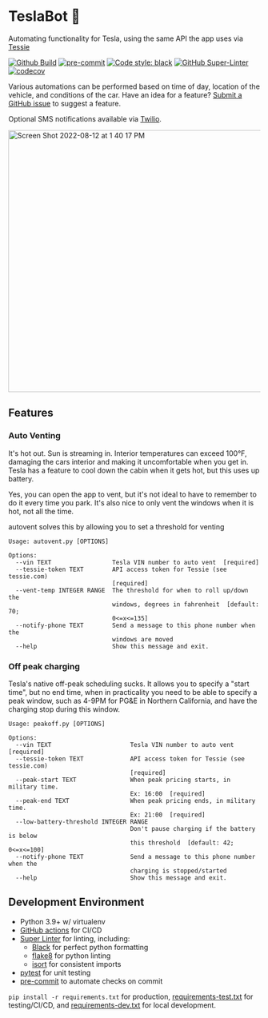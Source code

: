 # TeslaBot 🤖

Automating functionality for Tesla, using the same API the app uses via [Tessie](https://tessie.com/)

[![Github Build](https://github.com/gorillamania/teslabot/actions/workflows/build.yml/badge.svg)](https://github.com/gorillamania/teslabot/actions?query=build)
[![pre-commit](https://img.shields.io/badge/pre--commit-enabled-brightgreen?logo=pre-commit&logoColor=white)](https://github.com/pre-commit/pre-commit)
[![Code style: black](https://img.shields.io/badge/code%20style-black-000000.svg)](https://github.com/ambv/black)
[![GitHub Super-Linter](https://github.com/gorillamania/teslabot/workflows/Lint%20Code%20Base/badge.svg)](https://github.com/marketplace/actions/super-linter)
[![codecov](https://codecov.io/gh/gorillamania/teslabot/branch/master/graph/badge.svg?token=MPHAFA1QX9)](https://codecov.io/gh/gorillamania/teslabot)


Various automations can be performed based on time of day, location of the vehicle, and conditions of the car. Have an idea for a feature? [Submit a GitHub issue](https://github.com/gorillamania/teslabot/issues/new) to suggest a feature.

Optional SMS notifications available via [Twilio](https://www.twilio.com/).

<img width="524" alt="Screen Shot 2022-08-12 at 1 40 17 PM" src="https://user-images.githubusercontent.com/142708/184441792-82dbea01-bb19-418f-ae89-b6d843aa3489.png">


## Features

### Auto Venting
It's hot out. Sun is streaming in. Interior temperatures can exceed 100°F, damaging the cars interior and making it uncomfortable when you get in. Tesla has a feature to cool down the cabin when it gets hot, but this uses up battery.

Yes, you can open the app to vent, but it's not ideal to have to remember to do it every time you park. It's also nice to only vent the windows when it is hot, not all the time.

autovent solves this by allowing you to set a threshold for venting

```text
Usage: autovent.py [OPTIONS]

Options:
  --vin TEXT                 Tesla VIN number to auto vent  [required]
  --tessie-token TEXT        API access token for Tessie (see tessie.com)
                             [required]
  --vent-temp INTEGER RANGE  The threshold for when to roll up/down the
                             windows, degrees in fahrenheit  [default: 70;
                             0<=x<=135]
  --notify-phone TEXT        Send a message to this phone number when the
                             windows are moved
  --help                     Show this message and exit.
```

### Off peak charging

Tesla's native off-peak scheduling sucks. It allows you to specify a "start time", but no end time, when in practicality you need to be able to specify a peak window, such as 4-9PM for PG&E in Northern California, and have the charging stop during this window.


```text
Usage: peakoff.py [OPTIONS]

Options:
  --vin TEXT                      Tesla VIN number to auto vent  [required]
  --tessie-token TEXT             API access token for Tessie (see tessie.com)
                                  [required]
  --peak-start TEXT               When peak pricing starts, in military time.
                                  Ex: 16:00  [required]
  --peak-end TEXT                 When peak pricing ends, in military time.
                                  Ex: 21:00  [required]
  --low-battery-threshold INTEGER RANGE
                                  Don't pause charging if the battery is below
                                  this threshold  [default: 42; 0<=x<=100]
  --notify-phone TEXT             Send a message to this phone number when the
                                  charging is stopped/started
  --help                          Show this message and exit.
```



## Development Environment

* Python 3.9+ w/ virtualenv
* [GitHub actions](https://github.com/features/actions) for CI/CD
* [Super Linter](https://github.com/marketplace/actions/super-linter) for linting, including: 
    * [Black](https://black.readthedocs.io/en/stable/) for perfect python formatting
    * [flake8](https://flake8.pycqa.org/en/latest/) for python linting
    * [isort](https://pypi.org/project/isort/) for consistent imports
* [pytest](https://docs.pytest.org/en/7.1.x/) for unit testing
* [pre-commit](https://pre-commit.com/) to automate checks on commit

`pip install -r requirements.txt` for production, [requirements-test.txt](requirements-test.txt) for testing/CI/CD, and [requirements-dev.txt](requirements-dev.txt) for local development. 
